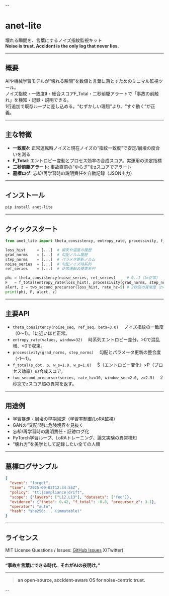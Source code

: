 --
# anet-lite

壊れる瞬間を、言葉にするノイズ指紋監視キット  
**Noise is trust. Accident is the only log that never lies.**

---

## 概要
AIや機械学習モデルが“壊れる瞬間”を数値と言葉に落とすためのミニマル監視ツール。  
ノイズ指紋・一致度ϑ・総合スコアF_Total・二秒前駆アラートで「事故の前触れ」を検知・記録・説明できる。  
1行追加で既存ループに差し込める。“むずかしい理屈”より、“すぐ動く”が正義。

---

## 主な特徴

- **一致度ϑ**: 正常運転時ノイズと現在ノイズの“指紋一致度”で安定/崩壊の度合いを測る
- **F_Total**: エントロピー変動とプロセス効率の合成スコア。実運用の決定指標
- **二秒前駆アラート**: 事故直前の“ゆらぎ”をzスコアでアラート
- **墓標ログ**: 忘却/再学習時の説明責任を自動記録（JSON出力）

---

## インストール

```bash
pip install anet-lite
````

---

## クイックスタート

```python
from anet_lite import theta_consistency, entropy_rate, processivity, f_total, two_second_precursor

loss_hist     = [...]  # 損失や温度の履歴
grad_norms    = [...]  # 勾配ノルム履歴
step_norms    = [...]  # パラメタ更新ノルム
noise_series  = [...]  # 勾配ノイズ時系列
ref_series    = [...]  # 正常運転の基準系列

phi = theta_consistency(noise_series, ref_series)     # 0..1（1=正常）
F   = f_total(entropy_rate(loss_hist), processivity(grad_norms, step_norms), w_s=0.7, w_p=0.3)
alert, z = two_second_precursor(loss_hist, rate_hz=5) # 2秒窓の異常度（z>2.5で要注意）
print(phi, F, alert, z)
```

---

## 主要API

* `theta_consistency(noise_seq, ref_seq, beta=3.0)`
  　ノイズ指紋の一致度（0〜1）。1に近いほど正常。
* `entropy_rate(values, window=32)`
  　時系列エントロピー差分。>0で混乱増、<0で収束。
* `processivity(grad_norms, step_norms)`
  　勾配とパラメータ更新の整合度（-1〜1）。
* `f_total(s_dot, p, w_s=1.0, w_p=1.0)`
  　Ṡ（エントロピー変化）×P（プロセス効率）の合成スコア。
* `two_second_precursor(series, rate_hz=10, window_sec=2.0, z=2.5)`
  　2秒窓でzスコア超の異常を返す。

---

## 用途例

* 学習暴走・崩壊の早期減速（学習率制御/LoRA監視）
* GANの“交配”時に危険境界を見抜く
* 忘却/再学習時の説明責任・証跡ログ化
* PyTorch学習ループ、LoRAトレーニング、論文実験の異常検知
* “壊れ方”を美学として記録したい全ての人類

---

## 墓標ログサンプル

```json
{
  "event": "forget",
  "time": "2025-09-02T12:34:56Z",
  "policy": "ttl|compliance|drift",
  "scope": {"layers": ["L12,L13"], "datasets": ["foo"]},
  "evidence": {"theta": 0.42, "f_total": -0.8, "precursor_z": 3.1},
  "operator": "auto",
  "hash": "sha256:... (immutable)"
}
```

---

## ライセンス

MIT License
Questions / Issues: [GitHub Issues](https://github.com/Risa-Sawamura/anet-lite/issues)
X(Twitter)

---

**“事故を言葉にできる時代、それがAIの夜明け。”**

---

> **an open-source, accident-aware OS for noise-centric trust.**

--
